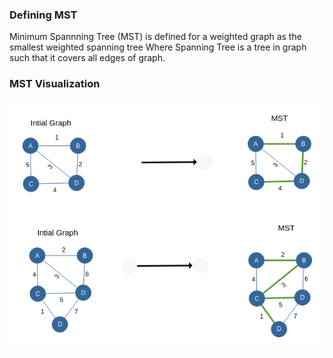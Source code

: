 ### Defining MST

Minimum Spannning Tree (MST) is defined for a weighted graph as the smallest weighted spanning tree Where Spanning Tree is a tree in graph such that it covers all edges of graph.

### MST Visualization
<img src="images/mstex.png"/>
